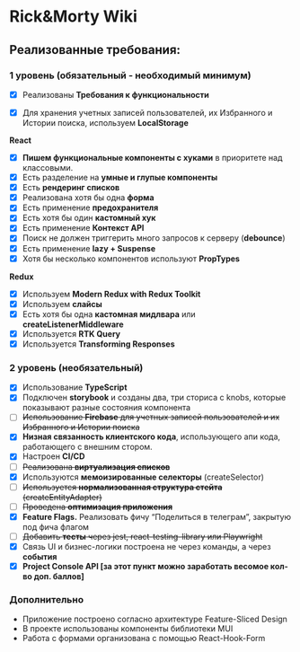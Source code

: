 # Rick&Morty Wiki

## Реализованные требования:

### **1 уровень (обязательный - необходимый минимум)**

- [x] Реализованы **Требования к функциональности**

- [x] Для хранения учетных записей пользователей, их Избранного и Истории поиска, используем **LocalStorage**

**React**

- [x] **Пишем функциональные компоненты c хуками** в приоритете над классовыми.
- [x] Есть разделение на **умные и глупые компоненты**
- [x] Есть **рендеринг списков**
- [x] Реализована хотя бы одна **форма**
- [x] Есть применение **предохранителя**
- [x] Есть хотя бы один **кастомный хук**
- [x] Есть применение **Контекст API**
- [x] Поиск не должен триггерить много запросов к серверу (**debounce**)
- [x] Есть применение **lazy + Suspense**
- [x] Хотя бы несколько компонентов используют **PropTypes**

**Redux**

- [x] Используем **Modern Redux with Redux Toolkit**
- [x] Используем **слайсы**
- [x] Есть хотя бы одна **кастомная мидлвара** или **createListenerMiddleware**
- [x] Используется **RTK Query**
- [x] Используется **Transforming Responses**

### **2 уровень (необязательный)**

- [x] Использование **TypeScript**
- [x] Подключен **storybook** и созданы два, три сториса с knobs, которые показывают разные состояния компонента
- [ ] ~~Использование **Firebase** для учетных записей пользователей и их Избранного и Истории поиска~~
- [x] **Низная связанность клиентского кода**, использующего апи кода, работающего с внешним стором.
- [x] Настроен **CI/CD**
- [ ] ~~Реализована **виртуализация списков**~~
- [x] Используются **мемоизированные селекторы** (createSelector)
- [ ] ~~Используется **нормализованная структура стейта** (createEntityAdapter)~~
- [ ] ~~Проведена **оптимизация приложения**~~
- [x] **Feature Flags.** Реализовать фичу “Поделиться в телеграм”, закрытую под фича флагом
- [ ] ~~Добавить **тесты** через jest, react-testing-library или Playwright~~
- [x] Связь UI и бизнес-логики построена не через команды, а через **события**
- [x] **Project Console API [за этот пункт можно заработать весомое кол-во доп. баллов]**

### Дополнительно

- Приложение построено согласно архитектуре Feature-Sliced Design
- В проекте использованы компоненты библиотеки MUI
- Работа с формами организована с помощью React-Hook-Form
